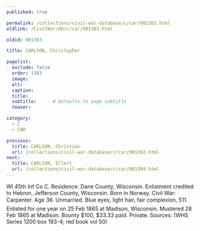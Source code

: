 ```yaml
---
published: true

permalink: /collections/civil-war-database/c/car/001303.html
oldlink: /CivilWar/db/c/car/001303.html

oldid: 001303

title: CARLSON, Christopher

pagelist:
  exclude: false
  order: 1303
  image: 
  alt:
  caption:
  title:
  subtitle:      # Defaults to page subtitle
  teaser:

category: 
  - C 
  - CAR

previous:
  title: CARLSON, Christian
  url: /collections/civil-war-database/c/car/001302.html  
next:
  title: CARLSON, Ellert
  url: /collections/civil-war-database/c/car/001304.html   
---
```

WI 45th Inf Co C. Residence: Dane County, Wisconsin. Enlistment credited to Hebron, Jefferson County, Wisconsin. Born in Norway. Civil War: Carpenter. Age 36. Unmarried. Blue eyes, light hair, fair complexion, 5&#146;11&#148;. Enlisted for one year on 25 Feb 1865 at Madison, Wisconsin. Mustered 28 Feb 1865 at Madison. Bounty $100, $33.33 paid. Private. Sources: (WHS Series 1200 box 183-4; red book vol 50)